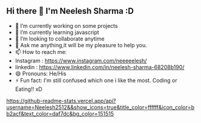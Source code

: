 ## Hi there 👋 I'm Neelesh Sharma :D



- 🔭 I’m currently working on some projects
- 🌱 I’m currently learning javascript
- 👯 I’m looking to collaborate anytime
- 💬 Ask me anything,it will be my pleasure to help you.
- 📫 How to reach me: 
-   Instagram : https://www.instagram.com/neeeeelesh/
-   linkedin  : https://www.linkedin.com/in/neelesh-sharma-68208b190/
- 😄 Pronouns: He/His
- ⚡ Fun fact: I'm still confused which one i like the most. Coding or Eating!! xD

https://github-readme-stats.vercel.app/api?username=Neelesh2512&&show_icons=true&title_color=ffffff&icon_color=bb2acf&text_color=daf7dc&bg_color=151515
